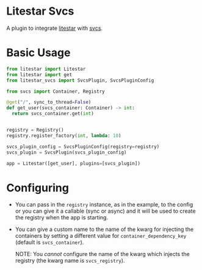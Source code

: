 # Litestar Svcs

A plugin to integrate [litestar](https://github.com/litestar-org/litestar) with [svcs](https://github.com/hynek/svcs/).

# Basic Usage

```python
from litestar import Litestar
from litestar import get
from litestar_svcs import SvcsPlugin, SvcsPluginConfig

from svcs import Container, Registry

@get("/", sync_to_thread=False)
def get_user(svcs_container: Container) -> int:
  return svcs_container.get(int)


registry = Registry()
registry.register_factory(int, lambda: 10)

svcs_plugin_config = SvcsPluginConfig(registry=registry)
svcs_plugin = SvcsPlugin(svcs_plugin_config)

app = Litestar([get_user], plugins=[svcs_plugin])
```

# Configuring

- You can pass in the `registry` instance, as in the example, to the config or you can give it a callable (sync or async) and it will be used to create the registry when the app is starting.
- You can give a custom name to the name of the kwarg for injecting the containers by setting a different value for `container_dependency_key` (default is `svcs_container`).

  NOTE: You *cannot* configure the name of the kwarg which injects the registry (the kwarg name is `svcs_registry`).

